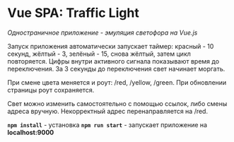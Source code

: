 # Vue SPA: Traffic Light 

*Одностраничное приложение - эмуляция светофора на Vue.js*

Запуск приложения автоматически запускает таймер: красный - 10 секунд, жёлтый - 3, зелёный - 15, снова жёлтый, затем цикл повторяется. Цифры внутри активного сигнала показывают время до переключения. За 3 секунды до переключения свет начинает моргать.


При смене цвета меняется и роут: /red, /yellow, /green. При обновлении страницы роут сохраняется.


Свет можно изменить самостоятельно с помощью ссылок, либо смены адреса вручную. Некорректный адрес перенаправляется на /red.


**```npm install```** - установка
**```npm run start```** - запускает приложение на **localhost:9000**
